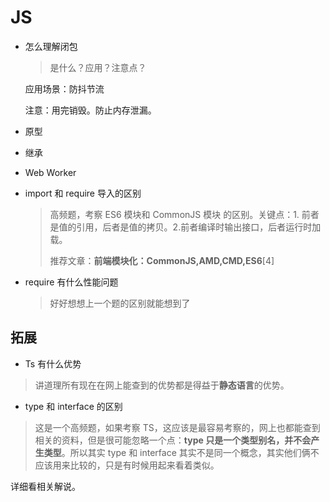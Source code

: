 # JS

- 怎么理解闭包

  > 是什么？应用？注意点？

  应用场景：防抖节流

  注意：用完销毁。防止内存泄漏。

- 原型

- 继承

- Web Worker

- import 和 require 导入的区别

  > 高频题，考察 ES6 模块和 CommonJS 模块 的区别。关键点：1. 前者是值的引用，后者是值的拷贝。2.前者编译时输出接口，后者运行时加载。
  >
  > 推荐文章：**前端模块化：CommonJS,AMD,CMD,ES6**[4]

- require 有什么性能问题

  > 好好想想上一个题的区别就能想到了









## 拓展

- Ts 有什么优势

> 讲道理所有现在在网上能查到的优势都是得益于**静态语言**的优势。

- type 和 interface 的区别

> 这是一个高频题，如果考察 TS，这应该是最容易考察的，网上也都能查到相关的资料，但是很可能忽略一个点：**type 只是一个类型别名，并不会产生类型**。所以其实 type 和 interface 其实不是同一个概念，其实他们俩不应该用来比较的，只是有时候用起来看着类似。

详细看相关解说。











